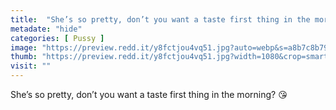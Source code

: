 ```yaml
---
title:  "She’s so pretty, don’t you want a taste first thing in the morning? 😘"
metadate: "hide"
categories: [ Pussy ]
image: "https://preview.redd.it/y8fctjou4vq51.jpg?auto=webp&s=a8b7c8b790db7f59835aba7e0fa1c765046a2802"
thumb: "https://preview.redd.it/y8fctjou4vq51.jpg?width=1080&crop=smart&auto=webp&s=6041db28082921463a89b6b8464677310ad0de61"
visit: ""
---
```

She’s so pretty, don’t you want a taste first thing in the morning? 😘
